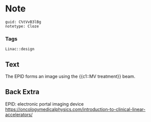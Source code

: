 # Note
```
guid: C%tVvB3lBg
notetype: Cloze
```

### Tags
```
Linac::design
```

## Text
The EPID forms an image using the {{c1::MV treatment}} beam.

## Back Extra
EPID: electronic portal imaging device
<a href="https://oncologymedicalphysics.com/introduction-to-clinical-linear-accelerators/">https://oncologymedicalphysics.com/introduction-to-clinical-linear-accelerators/</a>
